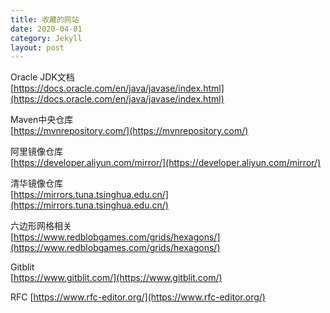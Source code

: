 ```yaml
---
title: 收藏的网站
date: 2020-04-01
category: Jekyll
layout: post
---
```



Oracle JDK文档  
[https://docs.oracle.com/en/java/javase/index.html](https://docs.oracle.com/en/java/javase/index.html)

Maven中央仓库  
[https://mvnrepository.com/](https://mvnrepository.com/)

阿里镜像仓库  
[https://developer.aliyun.com/mirror/](https://developer.aliyun.com/mirror/)

清华镜像仓库  
[https://mirrors.tuna.tsinghua.edu.cn/](https://mirrors.tuna.tsinghua.edu.cn/)

六边形网格相关    
[https://www.redblobgames.com/grids/hexagons/](https://www.redblobgames.com/grids/hexagons/)

Gitblit  
[https://www.gitblit.com/](https://www.gitblit.com/)

RFC
[https://www.rfc-editor.org/](https://www.rfc-editor.org/)